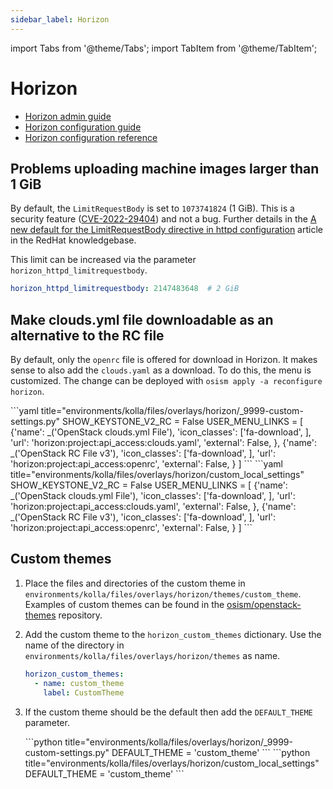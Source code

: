 ```yaml
---
sidebar_label: Horizon
---
```

import Tabs from '@theme/Tabs';
import TabItem from '@theme/TabItem';

# Horizon

* [Horizon admin guide](https://docs.openstack.org/horizon/latest/admin/index.html)
* [Horizon configuration guide](https://docs.openstack.org/horizon/latest/configuration/index.html)
* [Horizon configuration reference](https://docs.openstack.org/horizon/latest/configuration/settings.html)

## Problems uploading machine images larger than 1 GiB

By default, the `LimitRequestBody` is set to `1073741824` (1 GiB).
This is a security feature ([CVE-2022-29404](https://access.redhat.com/security/cve/CVE-2022-29404))
and not a bug. Further details in the
[A new default for the LimitRequestBody directive in httpd configuration](https://access.redhat.com/articles/6975397)
article in the RedHat knowledgebase.

This limit can be increased via the parameter `horizon_httpd_limitrequestbody`.

```yaml title="environments/kolla/configuration.yml"
horizon_httpd_limitrequestbody: 2147483648  # 2 GiB
```

## Make clouds.yml file downloadable as an alternative to the RC file

By default, only the `openrc` file is offered for download in Horizon. It makes sense to also add the
`clouds.yaml` as a download. To do this, the menu is customized. The change can be deployed with
`osism apply -a reconfigure horizon`.

<Tabs>
<TabItem value="osism-8" label="OSISM >= 8.0.0">
```yaml title="environments/kolla/files/overlays/horizon/_9999-custom-settings.py"
SHOW_KEYSTONE_V2_RC = False
USER_MENU_LINKS = [
  {'name': _('OpenStack clouds.yml File'),
   'icon_classes': ['fa-download', ],
   'url': 'horizon:project:api_access:clouds.yaml',
   'external': False,
   },
  {'name': _('OpenStack RC File v3'),
   'icon_classes': ['fa-download', ],
   'url': 'horizon:project:api_access:openrc',
   'external': False,
   }
]
```
</TabItem>
<TabItem value="osism-7" label="OSISM < 8.0.0">
```yaml title="environments/kolla/files/overlays/horizon/custom_local_settings"
SHOW_KEYSTONE_V2_RC = False
USER_MENU_LINKS = [
  {'name': _('OpenStack clouds.yml File'),
   'icon_classes': ['fa-download', ],
   'url': 'horizon:project:api_access:clouds.yaml',
   'external': False,
   },
  {'name': _('OpenStack RC File v3'),
   'icon_classes': ['fa-download', ],
   'url': 'horizon:project:api_access:openrc',
   'external': False,
   }
]
```
</TabItem>
</Tabs>

## Custom themes

1. Place the files and directories of the custom theme in
   `environments/kolla/files/overlays/horizon/themes/custom_theme`.
   Examples of custom themes can be found in the [osism/openstack-themes](https://github.com/osism/openstack-themes)
   repository.

2. Add the custom theme to the `horizon_custom_themes` dictionary.
   Use the name of the directory in `environments/kolla/files/overlays/horizon/themes` as
   name.

   ```yaml title="environments/kolla/configuration.yml"
   horizon_custom_themes:
     - name: custom_theme
       label: CustomTheme
   ```

3. If the custom theme should be the default then add the `DEFAULT_THEME` parameter.

   <Tabs>
   <TabItem value="osism-8" label="OSISM >= 8.0.0">
   ```python title="environments/kolla/files/overlays/horizon/_9999-custom-settings.py"
   DEFAULT_THEME = 'custom_theme'
   ```
   </TabItem>
   <TabItem value="osism-7" label="OSISM < 8.0.0">
   ```python title="environments/kolla/files/overlays/horizon/custom_local_settings"
   DEFAULT_THEME = 'custom_theme'
   ```
   </TabItem>
   </Tabs>
